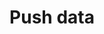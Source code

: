 ---
# -------------------------- #
#      ENDPOINT DETAILS      #
# -------------------------- #

product-type: "import-api"
content-type: "api-endpoint"
endpoint: "push"
key: "push-data"
version: "2"


# -------------------------- #
#       METHOD DETAILS       #
# -------------------------- #

title: "Push data"
method: "post"
short-url: |
  /v{{ object.version }}{{ object.endpoint-url | flatify }}
full-url: |
  {{ api.base-url }}{{ endpoint.short-url | flatify }}
short: "{{ api.core-objects.push.short | flatify }}"

description: |
  {% capture notice %}
  We recommend using the [Create a batch]({{ site.data.import-api.core-objects.batch.anchor }}) endpoint instead. The Batch endpoint allows you to specify a schema and enforce data types, while this endpoint does not.
  {% endcapture %}

  {% include note.html first-line="**Need to enforce data types?**" content=notice %}

  {{ site.data.import-api.core-objects.push.description | flatify | markdownify }}

  When data for a table is pushed for the first time, Stitch will create the table in the destination in the specified integration schema.

  During subsequent pushes, one of two things will happen depending on the destination being used:

  1. **If the destination supports upserts**, Stitch will perform an update operation on applicable existing rows to overwrite the data.
  2. **If the destination doesn't support upserts**, Stitch will load the records in an append-only fashion. This means that existing records in the destination table will not be updated, and all records in subsequent pushes will be appended to the end of the table.

  #### Structuring request body data {#push--structure-request-body-data}

  Refer to the [Structuring data for the Import API guide]({{ link.import-api.guides.structure-data | prepend: site.baseurl }}) for instructions and examples.


accepts-transit: true

request-body: |
  Additionally, the request body should provide an array (batch) of records to be inserted into the pipeline that adhere to the following:

  {% assign all-request-requirements = general.request-body-requirements.common | concat: general.request-body-requirements.push %}

  {% for requirement in all-request-requirements %}
  - {{ requirement | flatify | markdownify | replace:"[NAME]","push" }}
  {% endfor %}

  
# -------------------------- #
#       METHOD ARGUMENTS     #
# -------------------------- #

arguments:
## The copy for these attributes lives in:
## _data/import-api/general.yml

  - name: "client_id"
    type: "integer"
    required: true
    description: |
      {{ general.attributes.client-id }}

      **Note**: This must be the same for every record in the request body. 
    example-value: "7723"

  - name: "table_name"
    type: "string"
    required: true
    description: "{{ general.attributes.table-name | flatify }}"
    example-value: "customers"

  - name: "sequence"
    type: "integer"
    required: true
    description: "{{ general.attributes.sequence | flatify }}"
    example-value: ""

  - name: "action"
    type: "string"
    required: true
    description: "This will always be `upsert`."
    example-value: "upsert"

  - name: "key_names"
    type: "array"
    required: true
    description: "{{ general.attributes.key-names | flatify }}"
    example-value: "id"

  - name: "data"
    type: "object"
    required: true
    description: "{{ general.attributes.data | flatify }}"


# -------------------------- #
#           RETURNS          #
# -------------------------- #

returns: |
  {% assign response-codes = site.data.import-api.response-codes.general-codes.all-codes %}

  If successful, the API will return a `2xx` status and a [Batch Status object]({{ site.data.import-api.api.data-structures.batch-status.section }}):

  {% for response-code in response-codes %}
  {% if response-code.code == "201" or response-code.code == "202" %}
  - `{{ response-code.code }}` - {{ response-code.description }}
  {% endif %}
  {% endfor %}


# ------------------------------ #
#   EXAMPLE REQUEST & RESPONSES  #
# ------------------------------ #

examples:
  - type: "Request"
    language: "json"
    subexamples:
      - title: "Pushing a single record for a single table"
        code: |
          curl -X "{{ endpoint.method | upcase }}" "{{ endpoint.full-url | flatify | strip_newlines }}" \
               -H 'Authorization: Bearer <IMPORT_API_ACCESS_TOKEN>' \
               -H 'Content-Type: application/json' \
               -d $
                  '[
                    {
                      "client_id": 7723,
                      "table_name": "customers",
                      "sequence": 1565880017,
                      "data": {
                        "id": 1,
                        "name": "Finn"
                      },
                      "key_names": [
                        "id"
                      ],
                      "action": "upsert"
                    }
                  ]'


      - title: "Pushing multiple records for a single table"
        code: |
          curl -X "{{ endpoint.method | upcase }}" "{{ endpoint.full-url | flatify | strip_newlines }}" \
               -H 'Authorization: Bearer <IMPORT_API_ACCESS_TOKEN>' \
               -H 'Content-Type: application/json' \
               -d $
                  '[
                    {
                      "client_id": 7723,
                      "table_name": "customers",
                      "sequence": 1565880017,
                      "data": {
                        "id": 4,
                        "name": "BMO"
                      },
                      "key_names": [
                        "id"
                      ],
                      "action": "upsert"
                    },
                    {
                      "client_id": 7723,
                      "table_name": "customers",
                      "sequence": 1565838645,
                      "data": {
                        "id": 5,
                        "name": "Ice King"
                      },
                      "key_names": [
                        "id"
                      ],
                      "action": "upsert"
                    }
                  ]'


      - title: "Pushing records for multiple tables"
        code: |
          curl -X "{{ endpoint.method | upcase }}" "{{ endpoint.full-url | flatify | strip_newlines }}" \
               -H 'Authorization: Bearer <IMPORT_API_ACCESS_TOKEN>' \
               -H 'Content-Type: application/json' \
               -d $
                  '[
                    {
                      "client_id": 7723,
                      "table_name": "customers",
                      "sequence": 1565880017,
                      "data": {
                        "id": 4,
                        "name": "BMO"
                      },
                      "key_names": [
                        "id"
                      ],
                      "action": "upsert"
                    },
                    {
                      "client_id": 7723,
                      "table_name": "orders",
                      "sequence": 1565838645,
                      "data": {
                        "order_id": 561,
                        "customer_id": 4
                      },
                      "key_names": [
                        "order_id"
                      ],
                      "action": "upsert"
                    }
                  ]'



  - type: "Response"
    language: "json"
    subexamples:
      - type: "201 Created"
        code: |
          {{ site.data.import-api.code-examples.responses.batch-created }}

      - type: "202 Accepted"
        code: |
          {{ site.data.import-api.code-examples.responses.batch-accepted }}

  - type: "Errors"
---